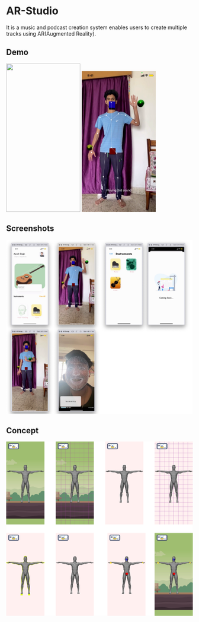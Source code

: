 # AR-Studio
 It is a music and podcast creation system enables users to create multiple tracks using AR(Augmented Reality).

## Demo
<img src="https://github.com/Ayush21082/AR-Studio/blob/main/Demo/demo.gif" width="200" height="400"> 
<img src="https://github.com/Ayush21082/AR-Studio/blob/main/Assets/wikiImg/body-tracks.png" width="200"> 

## Screenshots
<img src="https://github.com/Ayush21082/AR-Studio/blob/main/Demo/screenshots/main.png"> 


## Concept
<img src="https://github.com/Ayush21082/AR-Studio/blob/main/Assets/wikiImg/main.png">


